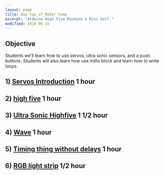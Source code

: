 ```yaml
---
layout: page
title: Day two of Maker Camp
excerpt: "Arduino High Five Machine & Mini Golf."
modified: 2018-06-15
---
```


## Objective

Students we'll learn how to use servos, ultra sonic sensors, and a push buttons.  Students will also learn how use millis block and learn how to write loops.  

## 1) [Servos Introduction](servos-intro) 1 hour

## 2) [high five](highfive) 1 hour

## 3) [Ultra Sonic Highfive](ultra-sonic-sensor) 1 1/2 hour

## 4) [Wave](wave) 1 hour

## 5) [Timing thing without delays](timing) 1  hour

## 6) [RGB light strip](rgb-led-strip) 1/2 hour



